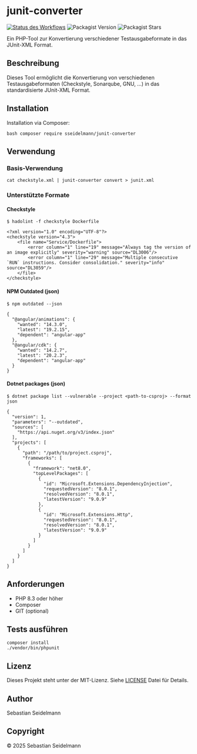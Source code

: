 # junit-converter

[![Status des Workflows](https://img.shields.io/github/actions/workflow/status/sseidelmann/junit-converter/main.yml?branch=main)](https://github.com/sseidelmann/junit-converter/actions)
![Packagist Version](https://img.shields.io/packagist/v/sseidelmann/junit-converter)
![Packagist Stars](https://img.shields.io/packagist/stars/sseidelmann/junit-converter)


Ein PHP-Tool zur Konvertierung verschiedener Testausgabeformate in das JUnit-XML Format.

## Beschreibung

Dieses Tool ermöglicht die Konvertierung von verschiedenen Testausgabeformaten (Checkstyle, Sonarqube, GNU, ...) in das standardisierte JUnit-XML Format.

## Installation

Installation via Composer:
```
bash composer require sseidelmann/junit-converter
``` 

## Verwendung

### Basis-Verwendung
```
cat checkstyle.xml | junit-converter convert > junit.xml
``` 

### Unterstützte Formate

#### Checkstyle
```
$ hadolint -f checkstyle Dockerfile

<?xml version="1.0" encoding="UTF-8"?>
<checkstyle version="4.3">
    <file name="Service/Dockerfile">
        <error column="1" line="19" message="Always tag the version of an image explicitly" severity="warning" source="DL3006"/>
        <error column="1" line="29" message="Multiple consecutive `RUN` instructions. Consider consolidation." severity="info" source="DL3059"/>
    </file>
</checkstyle>
```

#### NPM Outdated (json)
```
$ npm outdated --json

{
  "@angular/animations": {
    "wanted": "14.3.0",
    "latest": "19.2.15",
    "dependent": "angular-app"
  },
  "@angular/cdk": {
    "wanted": "14.2.7",
    "latest": "20.2.3",
    "dependent": "angular-app"
  }
}
```

#### Dotnet packages (json)
```
$ dotnet package list --vulnerable --project <path-to-csproj> --format json

{
  "version": 1,
  "parameters": "--outdated",
  "sources": [
    "https://api.nuget.org/v3/index.json"
  ],
  "projects": [
    {
      "path": "/path/to/project.csproj",
      "frameworks": [
        {
          "framework": "net8.0",
          "topLevelPackages": [
            {
              "id": "Microsoft.Extensions.DependencyInjection",
              "requestedVersion": "8.0.1",
              "resolvedVersion": "8.0.1",
              "latestVersion": "9.0.9"
            },
            {
              "id": "Microsoft.Extensions.Http",
              "requestedVersion": "8.0.1",
              "resolvedVersion": "8.0.1",
              "latestVersion": "9.0.9"
            }
          ]
        }
      ]
    }
  ]
}
```

## Anforderungen

- PHP 8.3 oder höher
- Composer
- GIT (optional)

## Tests ausführen
```
composer install
./vendor/bin/phpunit
``` 

## Lizenz

Dieses Projekt steht unter der MIT-Lizenz. Siehe [LICENSE](LICENSE) Datei für Details.

## Author

Sebastian Seidelmann

## Copyright

© 2025 Sebastian Seidelmann
